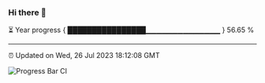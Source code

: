 ### Hi there 👋

⏳ Year progress { ████████████████▁▁▁▁▁▁▁▁▁▁▁▁▁▁ } 56.65 %

---

⏰ Updated on Wed, 26 Jul 2023 18:12:08 GMT

![Progress Bar CI](https://github.com/liununu/liununu/workflows/Progress%20Bar%20CI/badge.svg)

